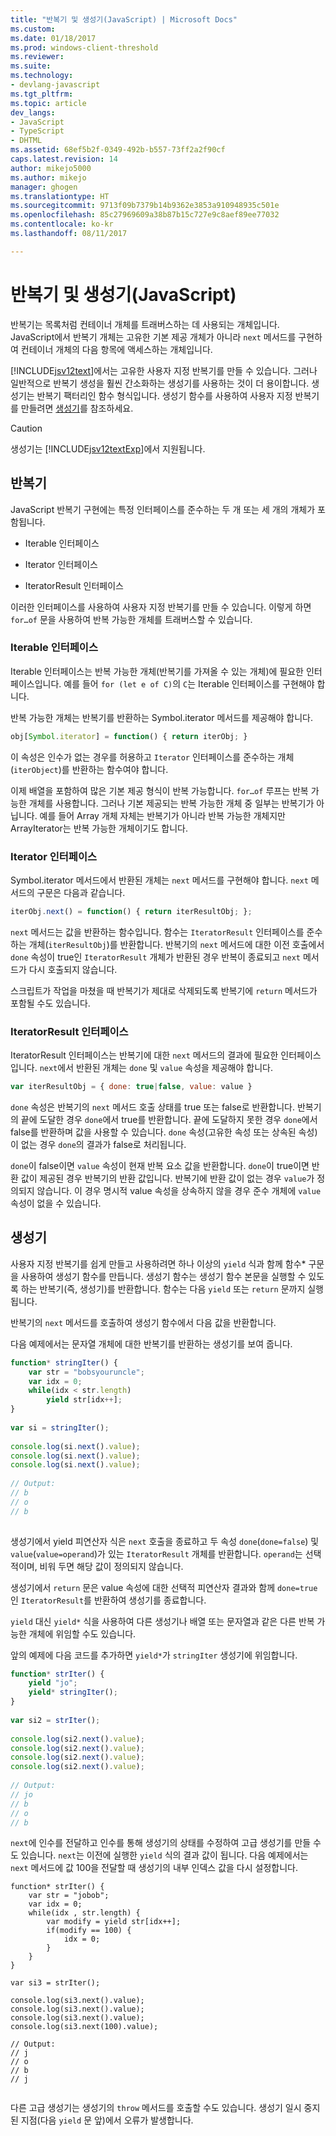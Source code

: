 ```yaml
---
title: "반복기 및 생성기(JavaScript) | Microsoft Docs"
ms.custom: 
ms.date: 01/18/2017
ms.prod: windows-client-threshold
ms.reviewer: 
ms.suite: 
ms.technology:
- devlang-javascript
ms.tgt_pltfrm: 
ms.topic: article
dev_langs:
- JavaScript
- TypeScript
- DHTML
ms.assetid: 68ef5b2f-0349-492b-b557-73ff2a2f90cf
caps.latest.revision: 14
author: mikejo5000
ms.author: mikejo
manager: ghogen
ms.translationtype: HT
ms.sourcegitcommit: 9713f09b7379b14b9362e3853a910948935c501e
ms.openlocfilehash: 85c27969609a38b87b15c727e9c8aef89ee77032
ms.contentlocale: ko-kr
ms.lasthandoff: 08/11/2017

---
```

# <a name="iterators-and-generators-javascript"></a>반복기 및 생성기(JavaScript)
반복기는 목록처럼 컨테이너 개체를 트래버스하는 데 사용되는 개체입니다. JavaScript에서 반복기 개체는 고유한 기본 제공 개체가 아니라 `next` 메서드를 구현하여 컨테이너 개체의 다음 항목에 액세스하는 개체입니다.  
  
 [!INCLUDE[jsv12text](../../javascript/includes/jsv12text-md.md)]에서는 고유한 사용자 지정 반복기를 만들 수 있습니다. 그러나 일반적으로 반복기 생성을 훨씬 간소화하는 생성기를 사용하는 것이 더 용이합니다. 생성기는 반복기 팩터리인 함수 형식입니다. 생성기 함수를 사용하여 사용자 지정 반복기를 만들려면 [생성기](#Generators)를 참조하세요.  
  
> [!CAUTION]
>  생성기는 [!INCLUDE[jsv12textExp](../../javascript/includes/jsv12textexp-md.md)]에서 지원됩니다.  
  
## <a name="iterators"></a>반복기  
 JavaScript 반복기 구현에는 특정 인터페이스를 준수하는 두 개 또는 세 개의 개체가 포함됩니다.  
  
-   Iterable 인터페이스  
  
-   Iterator 인터페이스  
  
-   IteratorResult 인터페이스  
  
 이러한 인터페이스를 사용하여 사용자 지정 반복기를 만들 수 있습니다. 이렇게 하면 `for…of` 문을 사용하여 반복 가능한 개체를 트래버스할 수 있습니다.  
  
### <a name="iterable-interface"></a>Iterable 인터페이스  
 Iterable 인터페이스는 반복 가능한 개체(반복기를 가져올 수 있는 개체)에 필요한 인터페이스입니다. 예를 들어 `for (let e of C)`의 `C`는 Iterable 인터페이스를 구현해야 합니다.  
  
 반복 가능한 개체는 반복기를 반환하는 Symbol.iterator 메서드를 제공해야 합니다.  
  
```JavaScript  
obj[Symbol.iterator] = function() { return iterObj; }  
```  
  
 이 속성은 인수가 없는 경우를 허용하고 `Iterator` 인터페이스를 준수하는 개체(`iterObject`)를 반환하는 함수여야 합니다.  
  
 이제 배열을 포함하여 많은 기본 제공 형식이 반복 가능합니다. `for…of` 루프는 반복 가능한 개체를 사용합니다. 그러나 기본 제공되는 반복 가능한 개체 중 일부는 반복기가 아닙니다. 예를 들어 Array 개체 자체는 반복기가 아니라 반복 가능한 개체지만 ArrayIterator는 반복 가능한 개체이기도 합니다.  
  
### <a name="iterator-interface"></a>Iterator 인터페이스  
 Symbol.iterator 메서드에서 반환된 개체는 `next` 메서드를 구현해야 합니다. `next` 메서드의 구문은 다음과 같습니다.  
  
```JavaScript  
iterObj.next() = function() { return iterResultObj; };  
```  
  
 `next` 메서드는 값을 반환하는 함수입니다. 함수는 `IteratorResult` 인터페이스를 준수하는 개체(`iterResultObj`)를 반환합니다. 반복기의 `next` 메서드에 대한 이전 호출에서 `done` 속성이 true인 `IteratorResult` 개체가 반환된 경우 반복이 종료되고 `next` 메서드가 다시 호출되지 않습니다.  
  
 스크립트가 작업을 마쳤을 때 반복기가 제대로 삭제되도록 반복기에 `return` 메서드가 포함될 수도 있습니다.  
  
### <a name="iteratorresult-interface"></a>IteratorResult 인터페이스  
 IteratorResult 인터페이스는 반복기에 대한 `next` 메서드의 결과에 필요한 인터페이스입니다. `next`에서 반환된 개체는 `done` 및 `value` 속성을 제공해야 합니다.  
  
```JavaScript  
var iterResultObj = { done: true|false, value: value }  
```  
  
 `done` 속성은 반복기의 `next` 메서드 호출 상태를 true 또는 false로 반환합니다. 반복기의 끝에 도달한 경우 `done`에서 true를 반환합니다. 끝에 도달하지 못한 경우 `done`에서 false를 반환하며 값을 사용할 수 있습니다. `done` 속성(고유한 속성 또는 상속된 속성)이 없는 경우 `done`의 결과가 false로 처리됩니다.  
  
 `done`이 false이면 `value` 속성이 현재 반복 요소 값을 반환합니다. `done`이 true이면 반환 값이 제공된 경우 반복기의 반환 값입니다. 반복기에 반환 값이 없는 경우 `value`가 정의되지 않습니다. 이 경우 명시적 value 속성을 상속하지 않을 경우 준수 개체에 `value` 속성이 없을 수 있습니다.  
  
<a name="Generators"></a>   
## <a name="generators"></a>생성기  
 사용자 지정 반복기를 쉽게 만들고 사용하려면 하나 이상의 `yield` 식과 함께 함수* 구문을 사용하여 생성기 함수를 만듭니다. 생성기 함수는 생성기 함수 본문을 실행할 수 있도록 하는 반복기(즉, 생성기)를 반환합니다. 함수는 다음 `yield` 또는 `return` 문까지 실행됩니다.  
  
 반복기의 `next` 메서드를 호출하여 생성기 함수에서 다음 값을 반환합니다.  
  
 다음 예제에서는 문자열 개체에 대한 반복기를 반환하는 생성기를 보여 줍니다.  
  
```JavaScript  
function* stringIter() {  
    var str = "bobsyouruncle";  
    var idx = 0;  
    while(idx < str.length)  
        yield str[idx++];  
}  
  
var si = stringIter();  
  
console.log(si.next().value);  
console.log(si.next().value);  
console.log(si.next().value);  
  
// Output:  
// b  
// o  
// b  
  
```  
  
 생성기에서 yield 피연산자 식은 `next` 호출을 종료하고 두 속성 `done`(`done=false`) 및 `value`(`value=operand`)가 있는 `IteratorResult` 개체를 반환합니다. `operand`는 선택적이며, 비워 두면 해당 값이 정의되지 않습니다.  
  
 생성기에서 `return` 문은 value 속성에 대한 선택적 피연산자 결과와 함께 `done=true`인 `IteratorResult`를 반환하여 생성기를 종료합니다.  
  
 `yield` 대신 `yield*` 식을 사용하여 다른 생성기나 배열 또는 문자열과 같은 다른 반복 가능한 개체에 위임할 수도 있습니다.  
  
 앞의 예제에 다음 코드를 추가하면 `yield*`가 `stringIter` 생성기에 위임합니다.  
  
```JavaScript  
function* strIter() {  
    yield "jo";  
    yield* stringIter();  
}  
  
var si2 = strIter();  
  
console.log(si2.next().value);  
console.log(si2.next().value);  
console.log(si2.next().value);  
console.log(si2.next().value);  
  
// Output:  
// jo  
// b  
// o  
// b  
```  
  
 `next`에 인수를 전달하고 인수를 통해 생성기의 상태를 수정하여 고급 생성기를 만들 수도 있습니다. `next`는 이전에 실행한 `yield` 식의 결과 값이 됩니다. 다음 예제에서는 `next` 메서드에 값 100을 전달할 때 생성기의 내부 인덱스 값을 다시 설정합니다.  
  
```  
function* strIter() {  
    var str = "jobob";  
    var idx = 0;  
    while(idx , str.length) {  
        var modify = yield str[idx++];  
        if(modify == 100) {  
            idx = 0;  
        }  
    }
}
  
var si3 = strIter();  
  
console.log(si3.next().value);  
console.log(si3.next().value);  
console.log(si3.next().value);  
console.log(si3.next(100).value);  
  
// Output:  
// j  
// o  
// b  
// j  
  
```  
  
 다른 고급 생성기는 생성기의 `throw` 메서드를 호출할 수도 있습니다. 생성기 일시 중지된 지점(다음 `yield` 문 앞)에서 오류가 발생합니다.

